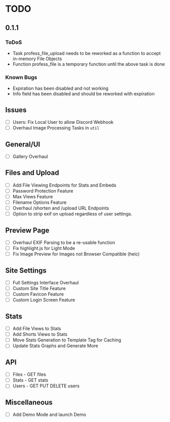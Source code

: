# TODO

## 0.1.1

### ToDoS

-   Task profess_file_upload needs to be reworked as a function to accept in-memory File Objects
-   Function profess_file is a temporary function until the above task is done

### Known Bugs

-   Expiration has been disabled and not working
-   Info field has been disabled and should be reworked with expiration

## Issues
- [ ] Users: Fix Local User to allow Discord Webhook
- [ ] Overhaul Image Processing Tasks in `util`

## General/UI
- [ ] Gallery Overhaul

## Files and Upload
- [ ] Add File Viewing Endpoints for Stats and Embeds
- [ ] Password Protection Feature
- [ ] Max Views Feature
- [ ] Filename Options Feature
- [ ] Overhaul /shorten and /upload URL Endpoints
- [ ] Option to strip exif on upload regardless of user settings.

## Preview Page
- [ ] Overhaul EXIF Parsing to be a re-usable function
- [ ] Fix highlight.js for Light Mode
- [ ] Fix Image Preview for Images not Browser Compatible (heic)

## Site Settings
- [ ] Full Settings Interface Overhaul
- [ ] Custom Site Title Feature
- [ ] Custom Favicon Feature
- [ ] Custom Login Screen Feature

## Stats
- [ ] Add File Views to Stats
- [ ] Add Shorts Views to Stats
- [ ] Move Stats Generation to Template Tag for Caching
- [ ] Update Stats Graphs and Generate More

## API
- [ ] Files - GET files
- [ ] Stats - GET stats
- [ ] Users - GET PUT DELETE users

## Miscellaneous
- [ ] Add Demo Mode and launch Demo
